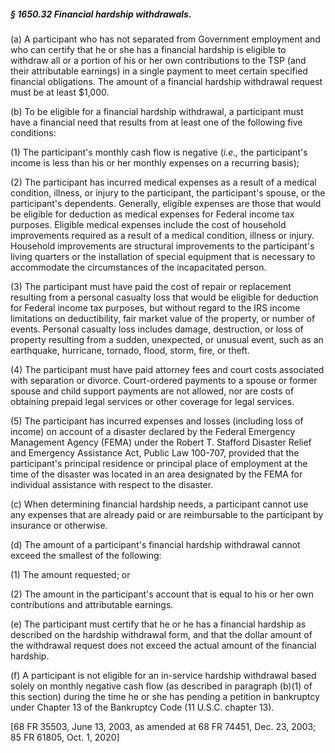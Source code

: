 ##### § 1650.32 Financial hardship withdrawals. #####

(a) A participant who has not separated from Government employment and who can certify that he or she has a financial hardship is eligible to withdraw all or a portion of his or her own contributions to the TSP (and their attributable earnings) in a single payment to meet certain specified financial obligations. The amount of a financial hardship withdrawal request must be at least $1,000.

(b) To be eligible for a financial hardship withdrawal, a participant must have a financial need that results from at least one of the following five conditions:

(1) The participant's monthly cash flow is negative (*i.e.,* the participant's income is less than his or her monthly expenses on a recurring basis);

(2) The participant has incurred medical expenses as a result of a medical condition, illness, or injury to the participant, the participant's spouse, or the participant's dependents. Generally, eligible expenses are those that would be eligible for deduction as medical expenses for Federal income tax purposes. Eligible medical expenses include the cost of household improvements required as a result of a medical condition, illness or injury. Household improvements are structural improvements to the participant's living quarters or the installation of special equipment that is necessary to accommodate the circumstances of the incapacitated person.

(3) The participant must have paid the cost of repair or replacement resulting from a personal casualty loss that would be eligible for deduction for Federal income tax purposes, but without regard to the IRS income limitations on deductibility, fair market value of the property, or number of events. Personal casualty loss includes damage, destruction, or loss of property resulting from a sudden, unexpected, or unusual event, such as an earthquake, hurricane, tornado, flood, storm, fire, or theft.

(4) The participant must have paid attorney fees and court costs associated with separation or divorce. Court-ordered payments to a spouse or former spouse and child support payments are not allowed, nor are costs of obtaining prepaid legal services or other coverage for legal services.

(5) The participant has incurred expenses and losses (including loss of income) on account of a disaster declared by the Federal Emergency Management Agency (FEMA) under the Robert T. Stafford Disaster Relief and Emergency Assistance Act, Public Law 100-707, provided that the participant's principal residence or principal place of employment at the time of the disaster was located in an area designated by the FEMA for individual assistance with respect to the disaster.

(c) When determining financial hardship needs, a participant cannot use any expenses that are already paid or are reimbursable to the participant by insurance or otherwise.

(d) The amount of a participant's financial hardship withdrawal cannot exceed the smallest of the following:

(1) The amount requested; or

(2) The amount in the participant's account that is equal to his or her own contributions and attributable earnings.

(e) The participant must certify that he or he has a financial hardship as described on the hardship withdrawal form, and that the dollar amount of the withdrawal request does not exceed the actual amount of the financial hardship.

(f) A participant is not eligible for an in-service hardship withdrawal based solely on monthly negative cash flow (as described in paragraph (b)(1) of this section) during the time he or she has pending a petition in bankruptcy under Chapter 13 of the Bankruptcy Code (11 U.S.C. chapter 13).

[68 FR 35503, June 13, 2003, as amended at 68 FR 74451, Dec. 23, 2003; 85 FR 61805, Oct. 1, 2020]